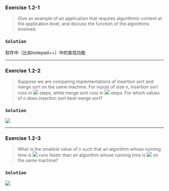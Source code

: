 ### Exercise 1.2-1
> Give an example of an application that requires algorithmic content at the application level, and discuss the function of the algorithms involved.

### `Solution`
软件中（比如notepad++）中的查找功能

---

### Exercise 1.2-2
> Suppose we are comparing implementations of insertion sort and merge sort on the same machine. For inputs of size n, insertion sort runs in ![][1] steps, while merge sort runs in ![][2] steps. For which values of n does insertion sort beat merge sort?

### `Solution`
![][3]

---

### Exercise 1.2-3
> What is the smallest value of n such that an algorithm whose running time is ![][4] runs faster than an algorithm whose running time is ![][5] on the same machine?

### `Solution`
![][6]

[1]: /img/Exec-1.2-2-1.gif
[2]: /img/Exec-1.2-2-2.gif
[3]: /img/Exec-1.2-2-3.gif
[4]: /img/Exec-1.2-3-1.gif
[5]: /img/Exec-1.2-3-2.gif
[6]: /img/Exec-1.2-3-3.gif

